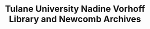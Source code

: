 ---
layout: repo
title: "Tulane University Nadine Vorhoff Library and Newcomb Archives"
id: 25033
permalink: repos/25033/
---